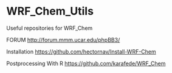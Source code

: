 # WRF_Chem_Utils
Useful repositories for WRF_Chem

FORUM
  http://forum.mmm.ucar.edu/phpBB3/

Installation
  https://github.com/hectornav/Install-WRF-Chem

Postprocessing 
  With R 
    https://github.com/karafede/WRF_Chem




